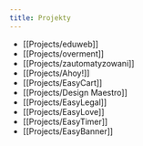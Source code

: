 ```yaml
---
title: Projekty
---
```


- [[Projects/eduweb]]
- [[Projects/overment]]
- [[Projects/zautomatyzowani]]
- [[Projects/Ahoy!]]
- [[Projects/EasyCart]]
- [[Projects/Design Maestro]]
- [[Projects/EasyLegal]]
- [[Projects/EasyLove]]
- [[Projects/EasyTimer]]
- [[Projects/EasyBanner]]